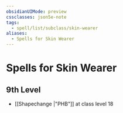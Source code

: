 ```yaml
---
obsidianUIMode: preview
cssclasses: json5e-note
tags:
  - spell/list/subclass/skin-wearer
aliases:
  - Spells for Skin Wearer
---
```

# Spells for Skin Wearer

## 9th Level

- [[Shapechange \|"PHB"]] at class level 18
